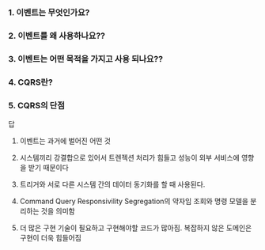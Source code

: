 ### 1. 이벤트는 무엇인가요?

### 2. 이벤트를 왜 사용하나요??

### 3. 이벤트는 어떤 목적을 가지고 사용 되나요??

### 4. CQRS란?

### 5. CQRS의 단점


답


1. 이벤트는 과거에 벌어진 어떤 것

2. 시스템끼리 강결합으로 있어서 트렌젝션 처리가 힘들고 성능이 외부 서비스에 영향을 받기 때문이다

3. 트리거와 서로 다른 시스템 간의 데이터 동기화를 할 때 사용된다.

4. Command Query Responsivility Segregation의 약자임  조회와 명령 모델을 분리하는 것을 의미함

5. 더 많은 구현 기술이 필요하고 구현해야할 코드가 많아짐. 복잡하지 않은 도메인은 구현이 더욱 힘들어짐
